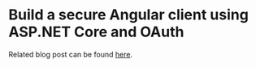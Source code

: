 # Build a secure Angular client using ASP.NET Core and OAuth
Related blog post can be found [here](http://codereform.com/blog/post/build-a-secure-angular-client-using-asp-net-core-and-oauth/).
